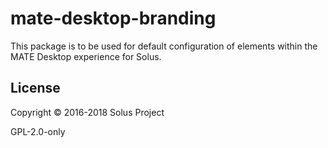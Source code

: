# mate-desktop-branding

This package is to be used for default configuration of elements within the MATE Desktop experience for Solus.

## License

Copyright © 2016-2018 Solus Project

GPL-2.0-only
